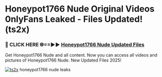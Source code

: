 # Honeypot1766 Nude Original Videos 0nlyFans Leaked - Files Updated! (ts2x)

<h3>🔴 CLICK HERE 🌐==►► <a href="https://tinyurl.com/5h6xmrr3" rel="nofollow">Honeypot1766 Nude Updated Files</a></h3>

Get Honeypot1766 Nude and all content. Now you can access all videos and pictures of Honeypot1766 Nude. New Updated Files 2025!

[![ts2x](https://i.imgur.com/KVD873Z.gif)](https://tinyurl.com/5h6xmrr3)
honeypot1766 nude leaks